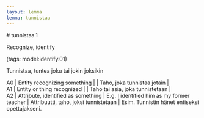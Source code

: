 ```yaml
---
layout: lemma
lemma: tunnistaa
---
```


<div class="sense">
# <span class="sensename">tunnistaa.1</span>

<span class="description">Recognize, identify</span>

(tags: model:identify.01)

<span class="description">Tunnistaa, tuntea joku tai jokin joksikin</span>

A0 | Entity recognizing something |   | Taho, joka tunnistaa jotain |  
A1 | Entity or thing recognized |   | Taho tai asia, joka tunnistetaan |  
A2 | Attribute, identified as something | E.g. I identified him as my former teacher | Attribuutti, taho, joksi tunnistetaan | Esim. Tunnistin hänet entiseksi opettajakseni.

</div>

